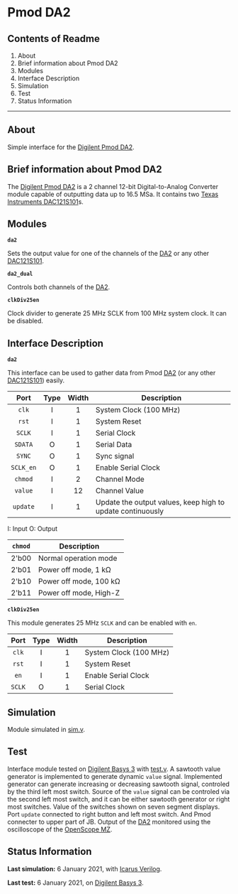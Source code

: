 # Pmod DA2

## Contents of Readme

1. About
2. Brief information about Pmod DA2
3. Modules
4. Interface Description
5. Simulation
6. Test
7. Status Information

---

## About

Simple interface for the [Digilent Pmod DA2](https://reference.digilentinc.com/reference/pmod/pmodda2/start).

## Brief information about Pmod DA2

The [Digilent Pmod DA2](https://reference.digilentinc.com/reference/pmod/pmodda2/start) is a 2 channel 12-bit Digital-to-Analog Converter module capable of outputting data up to 16.5 MSa. It contains two [Texas Instruments DAC121S101](https://www.ti.com/lit/ds/symlink/dac121s101.pdf)s.

## Modules

**`da2`**

Sets the output value for one of the channels of the [DA2](https://reference.digilentinc.com/reference/pmod/pmodda2/start) or any other [DAC121S101](https://www.ti.com/lit/ds/symlink/dac121s101.pdf).

**`da2_dual`**

Controls both channels of the [DA2](https://reference.digilentinc.com/reference/pmod/pmodda2/start).

**`clkDiv25en`**

Clock divider to generate 25 MHz SCLK from 100 MHz system clock. It can be disabled.

## Interface Description

**`da2`**

This interface can be used to gather data from Pmod [DA2](https://reference.digilentinc.com/reference/pmod/pmodda2/start) (or any other [DAC121S101](https://www.ti.com/lit/ds/symlink/dac121s101.pdf)) easily.

|   Port   | Type | Width |  Description |
| :------: | :----: | :----: | ------ |
|  `clk`   | I | 1 | System Clock (100 MHz) |
|  `rst`   | I | 1 | System Reset |
|  `SCLK`   | I | 1 | Serial Clock |
|  `SDATA`   | O | 1 | Serial Data |
|  `SYNC`   | O | 1 | Sync signal |
|  `SCLK_en`   | O | 1 | Enable Serial Clock |
|  `chmod`   | I | 2 | Channel Mode |
|  `value`   | I | 12 | Channel Value |
|  `update`   | I | 1 | Update the output values, keep high to update continuously |

I: Input  O: Output

|   `chmod`   |  Description |
| :------: |  ------ |
|  2'b00   | Normal operation mode |
|  2'b01   | Power off mode, 1 kΩ |
|  2'b10   | Power off mode, 100 kΩ  |
|  2'b11   | Power off mode, High-Z  |

**`clkDiv25en`**

This module generates 25 MHz `SCLK` and can be enabled with `en`.

|   Port   | Type | Width |  Description |
| :------: | :----: | :----: | ------ |
|  `clk`   | I | 1 | System Clock (100 MHz) |
|  `rst`   | I | 1 | System Reset |
|  `en`   | I | 1 | Enable Serial Clock |
|  `SCLK`   | O | 1 | Serial Clock |

## Simulation

Module simulated in [sim.v](Simulation/sim.v).

## Test

Interface module tested on [Digilent Basys 3](https://reference.digilentinc.com/reference/programmable-logic/basys-3/reference-manual) with [test.v](Test/test.v). A sawtooth value generator is implemented to generate dynamic `value` signal. Implemented generator can generate increasing or decreasing sawtooth signal, controled by the third left most switch. Source of the `value` signal can be controled via the second left most switch, and it can be either sawtooth generator or right most switches. Value of the switches shown on seven segment displays. Port `update` connected to right button and left most switch. And Pmod connecter to upper part of JB. Output of the [DA2](https://reference.digilentinc.com/reference/pmod/pmodda2/start) monitored using the oscilloscope of the [OpenScope MZ](https://reference.digilentinc.com/reference/instrumentation/openscope-mz/start).

## Status Information

**Last simulation:** 6 January 2021, with [Icarus Verilog](http://iverilog.icarus.com).

**Last test:** 6 January 2021, on [Digilent Basys 3](https://reference.digilentinc.com/reference/programmable-logic/basys-3/reference-manual).
